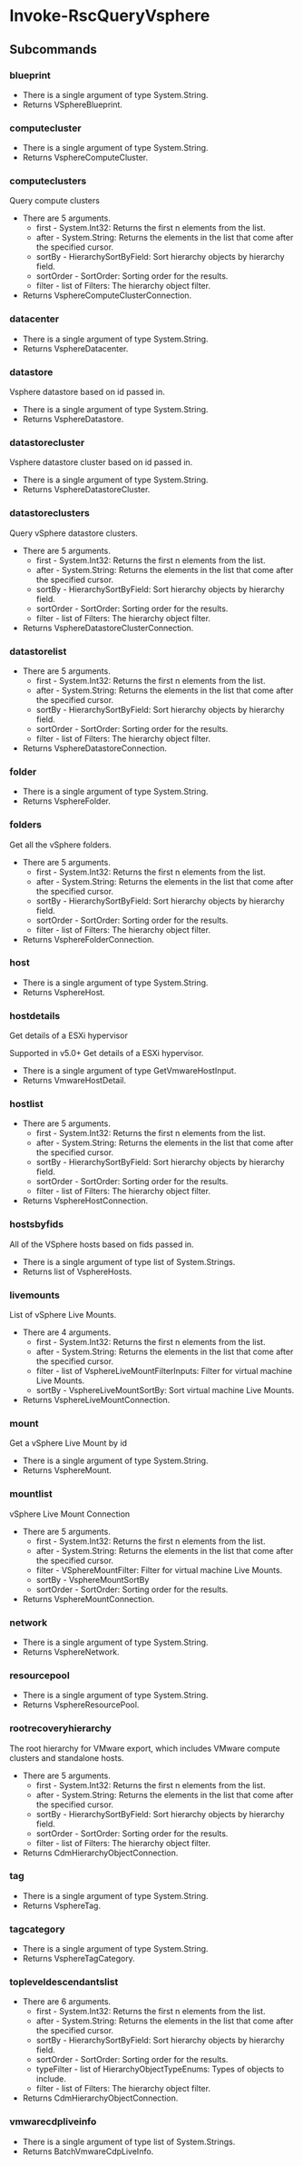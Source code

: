 # Invoke-RscQueryVsphere
## Subcommands
### blueprint
- There is a single argument of type System.String.
- Returns VSphereBlueprint.
### computecluster
- There is a single argument of type System.String.
- Returns VsphereComputeCluster.
### computeclusters
Query compute clusters

- There are 5 arguments.
    - first - System.Int32: Returns the first n elements from the list.
    - after - System.String: Returns the elements in the list that come after the specified cursor.
    - sortBy - HierarchySortByField: Sort hierarchy objects by hierarchy field.
    - sortOrder - SortOrder: Sorting order for the results.
    - filter - list of Filters: The hierarchy object filter.
- Returns VsphereComputeClusterConnection.
### datacenter
- There is a single argument of type System.String.
- Returns VsphereDatacenter.
### datastore
Vsphere datastore based on id passed in.

- There is a single argument of type System.String.
- Returns VsphereDatastore.
### datastorecluster
Vsphere datastore cluster based on id passed in.

- There is a single argument of type System.String.
- Returns VsphereDatastoreCluster.
### datastoreclusters
Query vSphere datastore clusters.

- There are 5 arguments.
    - first - System.Int32: Returns the first n elements from the list.
    - after - System.String: Returns the elements in the list that come after the specified cursor.
    - sortBy - HierarchySortByField: Sort hierarchy objects by hierarchy field.
    - sortOrder - SortOrder: Sorting order for the results.
    - filter - list of Filters: The hierarchy object filter.
- Returns VsphereDatastoreClusterConnection.
### datastorelist
- There are 5 arguments.
    - first - System.Int32: Returns the first n elements from the list.
    - after - System.String: Returns the elements in the list that come after the specified cursor.
    - sortBy - HierarchySortByField: Sort hierarchy objects by hierarchy field.
    - sortOrder - SortOrder: Sorting order for the results.
    - filter - list of Filters: The hierarchy object filter.
- Returns VsphereDatastoreConnection.
### folder
- There is a single argument of type System.String.
- Returns VsphereFolder.
### folders
Get all the vSphere folders.

- There are 5 arguments.
    - first - System.Int32: Returns the first n elements from the list.
    - after - System.String: Returns the elements in the list that come after the specified cursor.
    - sortBy - HierarchySortByField: Sort hierarchy objects by hierarchy field.
    - sortOrder - SortOrder: Sorting order for the results.
    - filter - list of Filters: The hierarchy object filter.
- Returns VsphereFolderConnection.
### host
- There is a single argument of type System.String.
- Returns VsphereHost.
### hostdetails
Get details of a ESXi hypervisor

Supported in v5.0+
Get details of a ESXi hypervisor.

- There is a single argument of type GetVmwareHostInput.
- Returns VmwareHostDetail.
### hostlist
- There are 5 arguments.
    - first - System.Int32: Returns the first n elements from the list.
    - after - System.String: Returns the elements in the list that come after the specified cursor.
    - sortBy - HierarchySortByField: Sort hierarchy objects by hierarchy field.
    - sortOrder - SortOrder: Sorting order for the results.
    - filter - list of Filters: The hierarchy object filter.
- Returns VsphereHostConnection.
### hostsbyfids
All of the VSphere hosts based on fids passed in.

- There is a single argument of type list of System.Strings.
- Returns list of VsphereHosts.
### livemounts
List of vSphere Live Mounts.

- There are 4 arguments.
    - first - System.Int32: Returns the first n elements from the list.
    - after - System.String: Returns the elements in the list that come after the specified cursor.
    - filter - list of VsphereLiveMountFilterInputs: Filter for virtual machine Live Mounts.
    - sortBy - VsphereLiveMountSortBy: Sort virtual machine Live Mounts.
- Returns VsphereLiveMountConnection.
### mount
Get a vSphere Live Mount by id

- There is a single argument of type System.String.
- Returns VsphereMount.
### mountlist
vSphere Live Mount Connection

- There are 5 arguments.
    - first - System.Int32: Returns the first n elements from the list.
    - after - System.String: Returns the elements in the list that come after the specified cursor.
    - filter - VSphereMountFilter: Filter for virtual machine Live Mounts.
    - sortBy - VsphereMountSortBy
    - sortOrder - SortOrder: Sorting order for the results.
- Returns VsphereMountConnection.
### network
- There is a single argument of type System.String.
- Returns VsphereNetwork.
### resourcepool
- There is a single argument of type System.String.
- Returns VsphereResourcePool.
### rootrecoveryhierarchy
The root hierarchy for VMware export, which includes VMware compute clusters and standalone hosts.

- There are 5 arguments.
    - first - System.Int32: Returns the first n elements from the list.
    - after - System.String: Returns the elements in the list that come after the specified cursor.
    - sortBy - HierarchySortByField: Sort hierarchy objects by hierarchy field.
    - sortOrder - SortOrder: Sorting order for the results.
    - filter - list of Filters: The hierarchy object filter.
- Returns CdmHierarchyObjectConnection.
### tag
- There is a single argument of type System.String.
- Returns VsphereTag.
### tagcategory
- There is a single argument of type System.String.
- Returns VsphereTagCategory.
### topleveldescendantslist
- There are 6 arguments.
    - first - System.Int32: Returns the first n elements from the list.
    - after - System.String: Returns the elements in the list that come after the specified cursor.
    - sortBy - HierarchySortByField: Sort hierarchy objects by hierarchy field.
    - sortOrder - SortOrder: Sorting order for the results.
    - typeFilter - list of HierarchyObjectTypeEnums: Types of objects to include.
    - filter - list of Filters: The hierarchy object filter.
- Returns CdmHierarchyObjectConnection.
### vmwarecdpliveinfo
- There is a single argument of type list of System.Strings.
- Returns BatchVmwareCdpLiveInfo.
